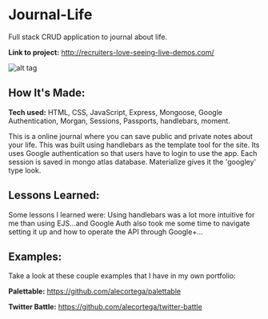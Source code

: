# Journal-Life
Full stack CRUD application to journal about life. 

**Link to project:** http://recruiters-love-seeing-live-demos.com/

![alt tag](http://placecorgi.com/1200/650)

## How It's Made:

**Tech used:** HTML, CSS, JavaScript, Express, Mongoose, Google Authentication, Morgan, Sessions, Passports, handlebars, moment.

This is a online journal where you can save public and private notes about your life. This was built using handlebars as the template tool for the site. Its uses Google authentication so that users have to login to use the app. Each session is saved in mongo atlas database. Materialize gives it the 'googley' type look.

## Lessons Learned:

Some lessons I learned were: 
Using handlebars was a lot more intuitive for me than using EJS...and
Google Auth also took me some time to navigate setting it up and how to operate the API through Google+...

## Examples:
Take a look at these couple examples that I have in my own portfolio:

**Palettable:** https://github.com/alecortega/palettable

**Twitter Battle:** https://github.com/alecortega/twitter-battle
